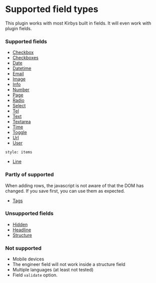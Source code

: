 # Supported field types

This plugin works with most Kirbys built in fields. It will even work with plugin fields.

### Supported fields

- [Checkbox](https://getkirby.com/docs/cheatsheet/panel-fields/checkbox)
- [Checkboxes](https://getkirby.com/docs/cheatsheet/panel-fields/checkboxes)
- [Date](https://getkirby.com/docs/cheatsheet/panel-fields/date)
- [Datetime](https://getkirby.com/docs/cheatsheet/panel-fields/datetime)
- [Email](https://getkirby.com/docs/cheatsheet/panel-fields/email)
- [Image](https://getkirby.com/docs/cheatsheet/panel-fields/image)
- [Info](https://getkirby.com/docs/cheatsheet/panel-fields/info)
- [Number](https://getkirby.com/docs/cheatsheet/panel-fields/number)
- [Page](https://getkirby.com/docs/cheatsheet/panel-fields/page)
- [Radio](https://getkirby.com/docs/cheatsheet/panel-fields/radiobuttons)
- [Select](https://getkirby.com/docs/cheatsheet/panel-fields/select)
- [Tel](https://getkirby.com/docs/cheatsheet/panel-fields/tel)
- [Text](https://getkirby.com/docs/cheatsheet/panel-fields/text)
- [Textarea](https://getkirby.com/docs/cheatsheet/panel-fields/textarea)
- [Time](https://getkirby.com/docs/cheatsheet/panel-fields/time)
- [Toggle](https://getkirby.com/docs/cheatsheet/panel-fields/toggle)
- [Url](https://getkirby.com/docs/cheatsheet/panel-fields/url)
- [User](https://getkirby.com/docs/cheatsheet/panel-fields/user)

`style: items`

- [Line](https://getkirby.com/docs/cheatsheet/panel-fields/line)

### Partly of supported

When adding rows, the javascript is not aware of that the DOM has changed. If you save first, you can use them as expected.

- [Tags](https://getkirby.com/docs/cheatsheet/panel-fields/tags)

### Unsupported fields

- [Hidden](https://getkirby.com/docs/cheatsheet/panel-fields/hidden)
- [Headline](https://getkirby.com/docs/cheatsheet/panel-fields/headline)
- [Structure](https://getkirby.com/docs/cheatsheet/panel-fields/structure)

### Not supported

- Mobile devices
- The engineer field will not work inside a structure field
- Multiple languages (at least not tested)
- Field `validate` option.